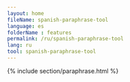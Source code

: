 ```yaml
---
layout: home
fileName: spanish-paraphrase-tool
language: es
folderName : features
permalink: /ru/spanish-paraphrase-tool
lang: ru
tool: spanish-paraphrase-tool
---
```

{% include section/paraphrase.html %}